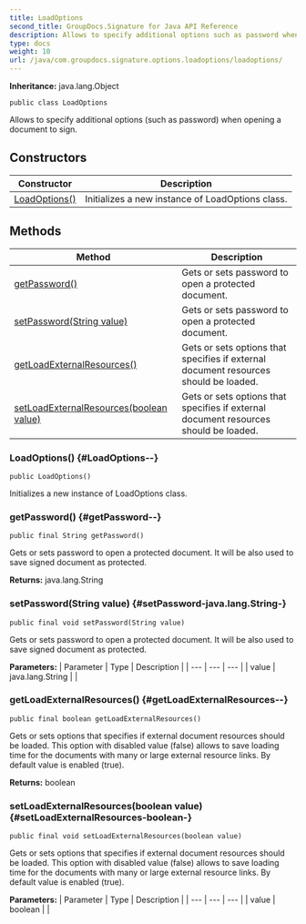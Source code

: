 ```yaml
---
title: LoadOptions
second_title: GroupDocs.Signature for Java API Reference
description: Allows to specify additional options such as password when opening a document to sign.
type: docs
weight: 10
url: /java/com.groupdocs.signature.options.loadoptions/loadoptions/
---
```

**Inheritance:**
java.lang.Object
```
public class LoadOptions
```

Allows to specify additional options (such as password) when opening a document to sign.
## Constructors

| Constructor | Description |
| --- | --- |
| [LoadOptions()](#LoadOptions--) | Initializes a new instance of LoadOptions class. |
## Methods

| Method | Description |
| --- | --- |
| [getPassword()](#getPassword--) | Gets or sets password to open a protected document. |
| [setPassword(String value)](#setPassword-java.lang.String-) | Gets or sets password to open a protected document. |
| [getLoadExternalResources()](#getLoadExternalResources--) | Gets or sets options that specifies if external document resources should be loaded. |
| [setLoadExternalResources(boolean value)](#setLoadExternalResources-boolean-) | Gets or sets options that specifies if external document resources should be loaded. |
### LoadOptions() {#LoadOptions--}
```
public LoadOptions()
```


Initializes a new instance of LoadOptions class.

### getPassword() {#getPassword--}
```
public final String getPassword()
```


Gets or sets password to open a protected document. It will be also used to save signed document as protected.

**Returns:**
java.lang.String
### setPassword(String value) {#setPassword-java.lang.String-}
```
public final void setPassword(String value)
```


Gets or sets password to open a protected document. It will be also used to save signed document as protected.

**Parameters:**
| Parameter | Type | Description |
| --- | --- | --- |
| value | java.lang.String |  |

### getLoadExternalResources() {#getLoadExternalResources--}
```
public final boolean getLoadExternalResources()
```


Gets or sets options that specifies if external document resources should be loaded. This option with disabled value (false) allows to save loading time for the documents with many or large external resource links. By default value is enabled (true).

**Returns:**
boolean
### setLoadExternalResources(boolean value) {#setLoadExternalResources-boolean-}
```
public final void setLoadExternalResources(boolean value)
```


Gets or sets options that specifies if external document resources should be loaded. This option with disabled value (false) allows to save loading time for the documents with many or large external resource links. By default value is enabled (true).

**Parameters:**
| Parameter | Type | Description |
| --- | --- | --- |
| value | boolean |  |

